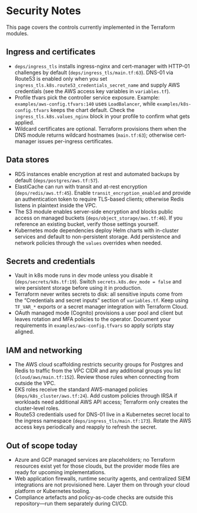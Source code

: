 # Security Notes

This page covers the controls currently implemented in the Terraform modules.

## Ingress and certificates
- `deps/ingress_tls` installs ingress-nginx and cert-manager with HTTP-01 challenges by default (`deps/ingress_tls/main.tf:63`). DNS-01 via Route53 is enabled only when you set `ingress_tls.k8s.route53_credentials_secret_name` and supply AWS credentials (see the AWS access key variables in `variables.tf`).
- Profile tfvars pick the controller service exposure. Example: `examples/aws-config.tfvars:140` uses `LoadBalancer`, while `examples/k8s-config.tfvars` keeps the chart default. Check the `ingress_tls.k8s.values_nginx` block in your profile to confirm what gets applied.
- Wildcard certificates are optional. Terraform provisions them when the DNS module returns wildcard hostnames (`main.tf:63`); otherwise cert-manager issues per-ingress certificates.

## Data stores
- RDS instances enable encryption at rest and automated backups by default (`deps/postgres/aws.tf:57`).
- ElastiCache can run with transit and at-rest encryption (`deps/redis/aws.tf:45`). Enable `transit_encryption_enabled` and provide an authentication token to require TLS-based clients; otherwise Redis listens in plaintext inside the VPC.
- The S3 module enables server-side encryption and blocks public access on managed buckets (`deps/object_storage/aws.tf:46`). If you reference an existing bucket, verify those settings yourself.
- Kubernetes mode dependencies deploy Helm charts with in-cluster services and default to non-persistent storage. Add persistence and network policies through the `values` overrides when needed.

## Secrets and credentials
- Vault in k8s mode runs in dev mode unless you disable it (`deps/secrets/k8s.tf:19`). Switch `secrets.k8s.dev_mode = false` and wire persistent storage before using it in production.
- Terraform never writes secrets to disk: all sensitive inputs come from the “Credentials and secret inputs” section of `variables.tf`. Keep using `TF_VAR_*` exports or a secret manager integration with Terraform Cloud.
- OAuth managed mode (Cognito) provisions a user pool and client but leaves rotation and MFA policies to the operator. Document your requirements in `examples/aws-config.tfvars` so apply scripts stay aligned.

## IAM and networking
- The AWS cloud scaffolding restricts security groups for Postgres and Redis to traffic from the VPC CIDR and any additional groups you list (`cloud/aws/main.tf:152`). Review those rules when connecting from outside the VPC.
- EKS roles receive the standard AWS-managed policies (`deps/k8s_cluster/aws.tf:24`). Add custom policies through IRSA if workloads need additional AWS API access; Terraform only creates the cluster-level roles.
- Route53 credentials used for DNS-01 live in a Kubernetes secret local to the ingress namespace (`deps/ingress_tls/main.tf:173`). Rotate the AWS access keys periodically and reapply to refresh the secret.

## Out of scope today
- Azure and GCP managed services are placeholders; no Terraform resources exist yet for those clouds, but the provider mode files are ready for upcoming implementations.
- Web application firewalls, runtime security agents, and centralized SIEM integrations are not provisioned here. Layer them on through your cloud platform or Kubernetes tooling.
- Compliance artefacts and policy-as-code checks are outside this repository—run them separately during CI/CD.
